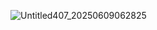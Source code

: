 ![Untitled407_20250609062825](https://github.com/user-attachments/assets/99aae0fa-c36a-4695-9885-113bf6209571)
